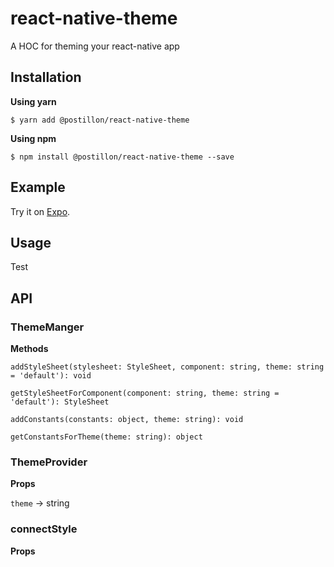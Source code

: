 # react-native-theme

A HOC for theming your react-native app



## Installation

**Using yarn**

`$ yarn add @postillon/react-native-theme`

**Using npm**

`$ npm install @postillon/react-native-theme --save`



## Example

Try it on [Expo](https://snack.expo.io/@danielang/react-native-theme).


## Usage

Test


## API

### ThemeManger

**Methods**

`addStyleSheet(stylesheet: StyleSheet, component: string, theme: string = 'default'): void`

`getStyleSheetForComponent(component: string, theme: string = 'default'): StyleSheet`

`addConstants(constants: object, theme: string): void`

`getConstantsForTheme(theme: string): object`


### ThemeProvider

**Props**

`theme` -> string


### connectStyle

**Props**



